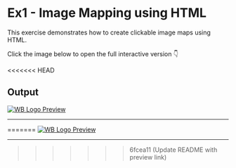 # Ex1 - Image Mapping using HTML

This exercise demonstrates how to create clickable image maps using HTML.

Click the image below to open the full interactive version 👇

<<<<<<< HEAD
## Output
[![WB Logo Preview](wb.png)](https://htmlpreview.github.io/?https://github.com/Ezhilmathi30/IMAGE_MAPPING/blob/main/index.html)



---
=======
[![WB Logo Preview](wb.png)](https://htmlpreview.github.io/?https://github.com/Ezhilmathi30/IMAGE_MAPPING/blob/main/index.html)

---
>>>>>>> 6fcea11 (Update README with preview link)
